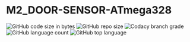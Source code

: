 # M2_DOOR-SENSOR-ATmega328

![GitHub code size in bytes](https://img.shields.io/github/languages/code-size/appumohanan/M2_DOOR-SENSOR-ATmega328)  ![GitHub repo size](https://img.shields.io/github/repo-size/appumohanan/M2_DOOR-SENSOR-ATmega328)     ![Codacy branch grade](https://img.shields.io/codacy/grade/16c8ff279d8147eca05765ed3dfde3be/main?logo=Github)   ![GitHub language count](https://img.shields.io/github/languages/count/appumohanan/M2_DOOR-SENSOR-ATmega328?color=00100&logo=github)     ![GitHub top language](https://img.shields.io/github/languages/top/appumohanan/M2_DOOR-SENSOR-ATmega328?color=01101&logo=github)


